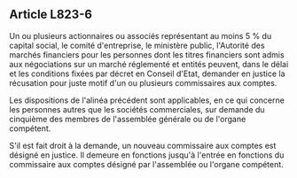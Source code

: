 Article L823-6
----
Un ou plusieurs actionnaires ou associés représentant au moins 5 % du capital
social, le comité d'entreprise, le ministère public, l'Autorité des marchés
financiers pour les personnes dont les titres financiers sont admis aux
négociations sur un marché réglementé et entités peuvent, dans le délai et les
conditions fixées par décret en Conseil d'Etat, demander en justice la
récusation pour juste motif d'un ou plusieurs commissaires aux comptes.

Les dispositions de l'alinéa précédent sont applicables, en ce qui concerne les
personnes autres que les sociétés commerciales, sur demande du cinquième des
membres de l'assemblée générale ou de l'organe compétent.

S'il est fait droit à la demande, un nouveau commissaire aux comptes est désigné
en justice. Il demeure en fonctions jusqu'à l'entrée en fonctions du commissaire
aux comptes désigné par l'assemblée ou l'organe compétent.
